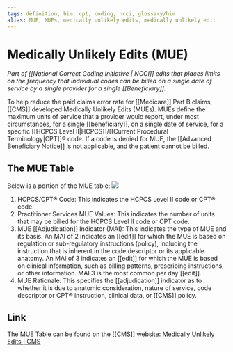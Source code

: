 ```yaml
---
tags: definition, him, cpt, coding, ncci, glossary/him
alias: MUE, MUEs, medically unlikely edits, medically unlikely edit
---
```

# Medically Unlikely Edits (MUE)
*Part of [[National Correct Coding Initiative | NCCI]] edits that places limits on the frequency that individual codes can be billed on a single date of service by a single provider for a single [[Beneficiary]].*

To help reduce the paid claims error rate for [[Medicare]] Part B claims, [[CMS]] developed Medically Unlikely Edits (MUEs). MUEs define the maximum units of service that a provider would report, under most circumstances, for a single [[beneficiary]], on a single date of service, for a specific [[HCPCS Level II|HCPCS]]/[[Current Procedural Terminology|CPT]]® code. If a code is denied for MUE, the [[Advanced Beneficiary Notice]] is not applicable, and the patient cannot be billed.

## The MUE Table
Below is a portion of the MUE table:
![](https://i.imgur.com/l7zZ78N.png)
1. HCPCS/CPT® Code: This indicates the HCPCS Level II code or CPT® code.
2. Practitioner Services MUE Values: This indicates the number of units that may be billed for the HCPCS Level II code or CPT code.
3. MUE [[Adjudication]] Indicator (MAI): This indicates the type of MUE and its basis. An MAI of 2 indicates an [[edit]] for which the MUE is based on regulation or sub-regulatory instructions (policy), including the instruction that is inherent in the code descriptor or its applicable anatomy. An MAI of 3 indicates an [[edit]] for which the MUE is based on clinical information, such as billing patterns, prescribing instructions, or other information. MAI 3 is the most common per day [[edit]].
4. MUE Rationale: This specifies the [[adjudication]] indicator as to whether it is due to anatomic consideration, nature of service, code descriptor or CPT® instruction, clinical data, or [[CMS]] policy.

## Link
The MUE Table can be found on the [[CMS]] website: 
[Medically Unlikely Edits | CMS](https://www.cms.gov/Medicare/Coding/NationalCorrectCodInitEd/MUE.html)